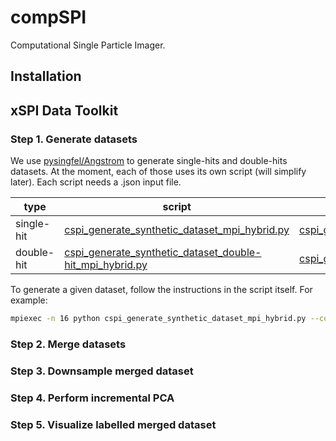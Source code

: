 # compSPI
Computational Single Particle Imager.

## Installation

## xSPI Data Toolkit

### Step 1. Generate datasets

We use [pysingfel/Angstrom](https://github.com/chuckie82/pysingfel/tree/master/examples/scripts) to generate single-hits and double-hits datasets. At the moment, each of those uses its own script (will simplify later). Each script needs a .json input file.

| type | script | input |
| ---- | ------ | ----- |
| single-hit | [cspi_generate_synthetic_dataset_mpi_hybrid.py](https://github.com/chuckie82/pysingfel/blob/master/examples/scripts/cspi_generate_synthetic_dataset_mpi_hybrid.py) | [cspi_generate_synthetic_dataset_config.json](https://github.com/chuckie82/pysingfel/blob/master/examples/scripts/cspi_generate_synthetic_dataset_config.json) |
| double-hit | [cspi_generate_synthetic_dataset_double-hit_mpi_hybrid.py](https://github.com/chuckie82/pysingfel/blob/master/examples/scripts/cspi_generate_synthetic_dataset_double-hit_mpi_hybrid.py) | [cspi_generate_synthetic_dataset_config.json](https://github.com/chuckie82/pysingfel/blob/master/examples/scripts/cspi_generate_synthetic_dataset_config.json) |

To generate a given dataset, follow the instructions in the script itself. For example:
```bash
mpiexec -n 16 python cspi_generate_synthetic_dataset_mpi_hybrid.py --config cspi_generate_synthetic_dataset_config.json --dataset 3iyf-10K
```

### Step 2. Merge datasets

### Step 3. Downsample merged dataset

### Step 4. Perform incremental PCA

### Step 5. Visualize labelled merged dataset
